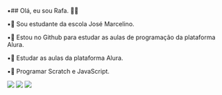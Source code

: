 ▪️## Olá, eu sou Rafa. 🎨🤍

▪️🤍 Sou estudante da escola José Marcelino.

▪️🤍 Estou no Github para estudar as aulas de programação da plataforma Alura.

▪️🤍 Estudar as aulas da plataforma Alura.

▪️🤍 Programar Scratch e JavaScript.

   ![](https://media.tenor.com/Rerf1O4ERJMAAAAi/cookie-run.gif)
   ![](https://media.tenor.com/Rerf1O4ERJMAAAAi/cookie-run.gif)
   ![](https://media.tenor.com/Rerf1O4ERJMAAAAi/cookie-run.gif)

